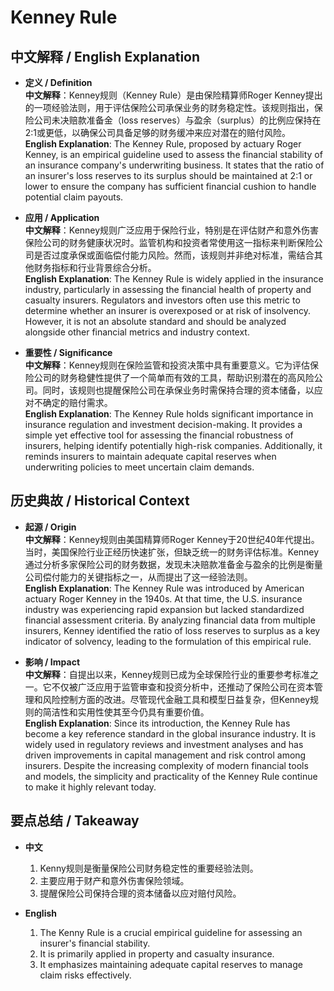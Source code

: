 # Kenney Rule

## 中文解释 / English Explanation

* **定义 / Definition**  
  **中文解释**：Kenney规则（Kenney Rule）是由保险精算师Roger Kenney提出的一项经验法则，用于评估保险公司承保业务的财务稳定性。该规则指出，保险公司未决赔款准备金（loss reserves）与盈余（surplus）的比例应保持在2:1或更低，以确保公司具备足够的财务缓冲来应对潜在的赔付风险。  
  **English Explanation**: The Kenney Rule, proposed by actuary Roger Kenney, is an empirical guideline used to assess the financial stability of an insurance company's underwriting business. It states that the ratio of an insurer's loss reserves to its surplus should be maintained at 2:1 or lower to ensure the company has sufficient financial cushion to handle potential claim payouts.

* **应用 / Application**  
  **中文解释**：Kenney规则广泛应用于保险行业，特别是在评估财产和意外伤害保险公司的财务健康状况时。监管机构和投资者常使用这一指标来判断保险公司是否过度承保或面临偿付能力风险。然而，该规则并非绝对标准，需结合其他财务指标和行业背景综合分析。  
  **English Explanation**: The Kenney Rule is widely applied in the insurance industry, particularly in assessing the financial health of property and casualty insurers. Regulators and investors often use this metric to determine whether an insurer is overexposed or at risk of insolvency. However, it is not an absolute standard and should be analyzed alongside other financial metrics and industry context.

* **重要性 / Significance**  
  **中文解释**：Kenney规则在保险监管和投资决策中具有重要意义。它为评估保险公司的财务稳健性提供了一个简单而有效的工具，帮助识别潜在的高风险公司。同时，该规则也提醒保险公司在承保业务时需保持合理的资本储备，以应对不确定的赔付需求。  
  **English Explanation**: The Kenney Rule holds significant importance in insurance regulation and investment decision-making. It provides a simple yet effective tool for assessing the financial robustness of insurers, helping identify potentially high-risk companies. Additionally, it reminds insurers to maintain adequate capital reserves when underwriting policies to meet uncertain claim demands.

## 历史典故 / Historical Context

* **起源 / Origin**  
  **中文解释**：Kenney规则由美国精算师Roger Kenney于20世纪40年代提出。当时，美国保险行业正经历快速扩张，但缺乏统一的财务评估标准。Kenney通过分析多家保险公司的财务数据，发现未决赔款准备金与盈余的比例是衡量公司偿付能力的关键指标之一，从而提出了这一经验法则。  
  **English Explanation**: The Kenney Rule was introduced by American actuary Roger Kenney in the 1940s. At that time, the U.S. insurance industry was experiencing rapid expansion but lacked standardized financial assessment criteria. By analyzing financial data from multiple insurers, Kenney identified the ratio of loss reserves to surplus as a key indicator of solvency, leading to the formulation of this empirical rule.

* **影响 / Impact**  
  **中文解释**：自提出以来，Kenney规则已成为全球保险行业的重要参考标准之一。它不仅被广泛应用于监管审查和投资分析中，还推动了保险公司在资本管理和风险控制方面的改进。尽管现代金融工具和模型日益复杂，但Kenney规则的简洁性和实用性使其至今仍具有重要价值。  
  **English Explanation**: Since its introduction, the Kenney Rule has become a key reference standard in the global insurance industry. It is widely used in regulatory reviews and investment analyses and has driven improvements in capital management and risk control among insurers. Despite the increasing complexity of modern financial tools and models, the simplicity and practicality of the Kenney Rule continue to make it highly relevant today.

## 要点总结 / Takeaway

* **中文**  
  1. Kenny规则是衡量保险公司财务稳定性的重要经验法则。
  2. 主要应用于财产和意外伤害保险领域。
  3. 提醒保险公司保持合理的资本储备以应对赔付风险。

* **English**  
  1. The Kenny Rule is a crucial empirical guideline for assessing an insurer's financial stability.
  2. It is primarily applied in property and casualty insurance.
  3. It emphasizes maintaining adequate capital reserves to manage claim risks effectively.
